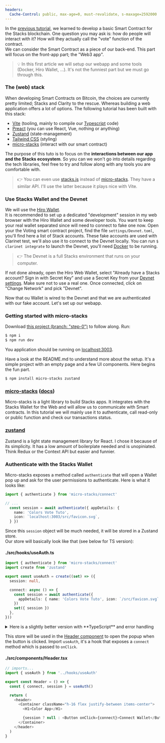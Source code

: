 ```yaml
---
headers:
  Cache-Control: public, max-age=0, must-revalidate, s-maxage=2592000
---
```


In the [previous tutorial](/01-voting-clarity-smart-contract), we learned to develop a basic Smart Contract for the Stacks blockchain. One question you may ask is: how do people will interact with it? How will they actually call the "vote" function of the contract.  
We can consider the Smart Contract as a piece of our back-end. This part will focus on the front-app part; the "Web3 app".

> :bulb: In this first article we will setup our webapp and some tools (Docker, Hiro Wallet, ...). It's not the funniest part but we must go through this.

### The (web) stack

When developing Smart Contracts on Bitcoin, the choices are currently pretty limited; Stacks and Clarity to the rescue. Whereas building a web application offers a lot of options.
The following tutorial has been built with this stack:
- [Vite](https://vitejs.dev/) (tooling, mainly to compile our [Typescript](https://www.typescriptlang.org/) code)
- [Preact](https://preactjs.com/) (you can use React, Vue, nothing or anything)
- [Zustand](https://github.com/pmndrs/zustand) (state-management)
- [Tailwind CSS](https://tailwindcss.com/) (styling)
- [micro-stacks](https://github.com/fungible-systems/micro-stacks) (interact with our smart contract)

The purpose of this tuto is to focus on the **interactions between our app and the Stacks ecosystem**. So you can we won't go into details regarding the tech libraries, feel free to try and follow along with any tools you are comfortable with.

> :point_right: You can even use [stacks.js](https://github.com/hirosystems/stacks.js) instead of [micro-stacks](https://github.com/fungible-systems/micro-stacks). They have a similar API. I'll use the latter because it plays nice with Vite.

### Use Stacks Wallet and the Devnet

We will use the [Hiro Wallet](https://www.hiro.so/wallet#download).  
It is recommended to set up a dedicated "development" session in my web browser with the Hiro Wallet and some developer tools. You want to keep your real wallet separated since will need to connect to fake one now. Open your the Voting smart contract project, find the file `settings/Devnet.toml`, you'll find here a list of Stack accounts. These fake accounts are used with Clarinet test, we'll also use it to connect to the Devnet locally. You can run `$ clarinet integrate` to launch the Devnet, you'll need [Docker](https://www.docker.com/) to be running.

> :point_right: The Devnet is a full Stacks environment that runs on your computer.

If not done already, open the Hiro Web Wallet, select "Already have a Stacks account? Sign in with Secret Key" and use a Secret Key from your [Devnet settings](https://github.com/hugocaillard/clarity-voting-tuto/blob/343f47fc39be15ea856f01b6e13de5cd13da3f77/settings/Devnet.toml#L13). Make sure not to use a real one. Once connected, click on "Change Network" and pick "Devnet".

Now that ou Wallet is wired to the Devnet and that we are authenticated with our fake account. Let's set up our webapp.

### Getting started with micro-stacks

Download [this project (branch: "step-0")](https://github.com/hugocaillard/color-webapp-tuto/tree/step-0) to follow along. Run:
```bash
$ npm i
$ npm run dev
```
You application should be running on [localhost:3003](http://localhost:3003/).

Have a look at the README.md to understand more about the setup. It's a simple project with an empty page and a few UI components. Here begins the fun part.

```bash
$ npm install micro-stacks zustand
```

### [micro-stacks](https://micro-stacks.dev/) ([docs](https://docs.micro-stacks.dev/))

Micro-stacks is a light library to build Stacks apps. It integrates with the Stacks Wallet for the Web and will allow us to communicate with Smart contracts. In this tutorial we will mainly use it to authenticate, call read-only or public function and check our transactions status.

### [zustand](https://github.com/pmndrs/zustand)

Zustand is a light state management library for React. I chose it because of its simplicity. It has a low amount of boilerplate needed and is unopiniated. Think Redux or the Context API but easier and funnier.

### Authenticate with the Stacks Wallet

Micro-stacks exposes a method called `authenticate` that will open a Wallet pop up and ask for the user permissions to authenticate. Here is what it looks like:

```ts
import { authenticate } from 'micro-stacks/connect'

// ...
  const session = await authenticate({ appDetails: {
    name: 'Colors Vote Tuto',
    icon: `localhost:3003/src/favicon.svg`,
  } })
```

Since this `session` object will be much needed, it will be stored in a Zustand store.  
Our store will basically look like that (see below for TS version):

#### ./src/hooks/useAuth.ts
```ts
import { authenticate } from 'micro-stacks/connect'
import create from 'zustand'

export const useAuth = create((set) => ({
  session: null,

  connect: async () => {
    const session = await authenticate({
      appDetails: { name: 'Colors Vote Tuto', icon: `/src/favicon.svg` },
    })
    set({ session })
  },
}))

```

<details>
<summary>Here is a slightly better version with **TypeScript** and error handling</summary>

#### ./src/hooks/useAuth.ts
```ts
import { StacksSessionState, authenticate } from 'micro-stacks/connect'
import create from 'zustand'

interface AuthStore {
  session: StacksSessionState | null
  connect: () => Promise<void>
}

const appDetails = {
  name: 'Colors Vote Tuto',
  icon: `localhost:3003/src/favicon.svg`,
}

export const useAuth = create<AuthStore>((set) => ({
  session: null,

  connect: async () => {
    try {
      const session = await authenticate({ appDetails })
      if (!session) throw new Error('invalid session')
      set({ session })
    } catch (err) {
      console.warn(err)
    }
  },
}))
```
</details>

This store will be used in the [Header component](https://github.com/hugocaillard/color-webapp-tuto/blob/step-0/src/components/Header.tsx) to open the popup when the button is clicked. Import `useAuth`, it's a hook that exposes a `connect` method which is passed to `onClick`.

#### ./src/components/Header.tsx
```ts
// imports...
import { useAuth } from '../hooks/useAuth'

export const Header = () => {
  const { connect, session } = useAuth()

  return (
    <header>
      <Container className="h-16 flex justify-between items-center">
        <H1>Color App</H1>

        {session ? null : <Button onClick={connect}>Connect Wallet</Button>}
      </Container>
    </header>
  )
}
```

